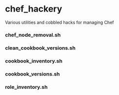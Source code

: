 # chef_hackery
Various utilities and cobbled hacks for managing Chef

### chef_node_removal.sh

### clean_cookbook_versions.sh

### cookbook_inventory.sh

### cookbook_versions.sh

### role_inventory.sh